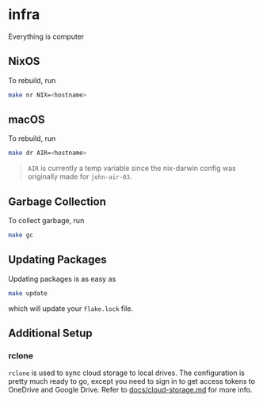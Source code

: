 # infra

Everything is computer

## NixOS

To rebuild, run

```bash
make nr NIX=<hostname>
```

## macOS

To rebuild, run

```bash
make dr AIR=<hostname>
```

> `AIR` is currently a temp variable since the nix-darwin config was originally made for `john-air-03`.

## Garbage Collection

To collect garbage, run

```bash
make gc
```

## Updating Packages

Updating packages is as easy as

```bash
make update
```

which will update your `flake.lock` file.

## Additional Setup

### rclone

`rclone` is used to sync cloud storage to local drives. The configuration is pretty much ready to go, except you need to sign in to get access tokens to OneDrive and Google Drive.
Refer to [docs/cloud-storage.md](./docs/cloud-storage.md) for more info.
